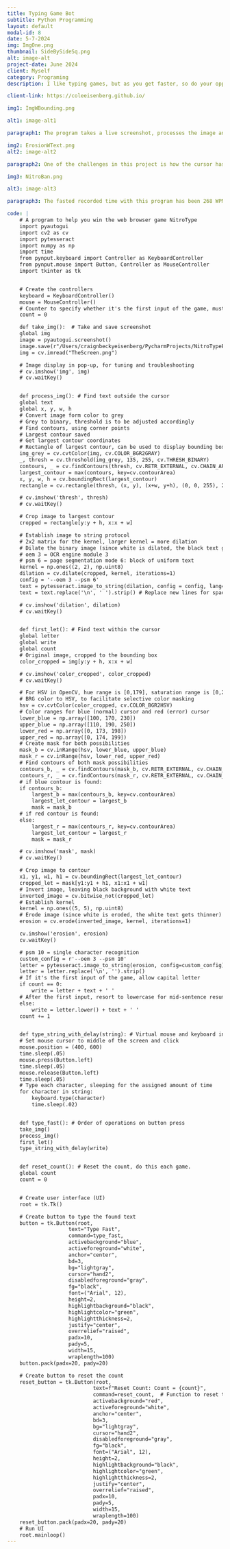 ```yaml
---
title: Typing Game Bot
subtitle: Python Programming
layout: default
modal-id: 8
date: 5-7-2024
img: ImgOne.png
thumbnail: SideBySideSq.png
alt: image-alt
project-date: June 2024
client: Myself
category: Programing
description: I like typing games, but as you get faster, so do your opponents. I also like to win, so I engineered a solution to guarentee I win 100% of the time. I implemented computer vision to find the text and convert it to a string, then used automated keystrokes to enter the prompt.

client-link: https://coleeisenberg.github.io/

img1: ImgWBounding.png

alt1: image-alt1

paragraph1: The program takes a live screenshot, processes the image and finds the largest contour. Above, you can see the original screenshot with the found contour overlayed.

img2: ErosionWText.png
alt2: image-alt2

paragraph2: One of the challenges in this project is how the cursor has a different color from the rest of the text, and cannot be detected in the initial image to string function. To circumnavigate this, I wrote a section of code to search for the two possiblie cursor colors and their respective contours. After more image processing, the letter inside the cursor is read and added to the text.

img3: NitroBan.png

alt3: image-alt3

paragraph3: The fasted recorded time with this program has been 268 WPM, considerably faster than the current typing world record. This might have something to do with why my NitroType account was permanently banned...

code: |
    # A program to help you win the web browser game NitroType
    import pyautogui
    import cv2 as cv
    import pytesseract
    import numpy as np
    import time
    from pynput.keyboard import Controller as KeyboardController
    from pynput.mouse import Button, Controller as MouseController
    import tkinter as tk


    # Create the controllers
    keyboard = KeyboardController()
    mouse = MouseController()
    # Counter to specify whether it's the first input of the game, must be reset before each round
    count = 0

    def take_img():  # Take and save screenshot
    global img
    image = pyautogui.screenshot()
    image.save(r"/Users/craignbeckyeisenberg/PycharmProjects/NitroTypeBot/TheScreen.png")
    img = cv.imread("TheScreen.png")

    # Image display in pop-up, for tuning and troubleshooting
    # cv.imshow('img', img)
    # cv.waitKey()


    def process_img(): # Find text outside the cursor
    global text
    global x, y, w, h
    # Convert image form color to grey
    # Grey to binary, threshold is to be adjusted accordingly
    # Find contours, using corner points
    # Largest contour saved
    # Get largest contour coordinates
    # Rectangle of largest contour, can be used to display bounding box
    img_grey = cv.cvtColor(img, cv.COLOR_BGR2GRAY)
    _, thresh = cv.threshold(img_grey, 135, 255, cv.THRESH_BINARY)
    contours, _ = cv.findContours(thresh, cv.RETR_EXTERNAL, cv.CHAIN_APPROX_SIMPLE)
    largest_contour = max(contours, key=cv.contourArea)
    x, y, w, h = cv.boundingRect(largest_contour)
    rectangle = cv.rectangle(thresh, (x, y), (x+w, y+h), (0, 0, 255), 2)

    # cv.imshow('thresh', thresh)
    # cv.waitKey()

    # Crop image to largest contour
    cropped = rectangle[y:y + h, x:x + w]

    # Establish image to string protocol
    # 2x2 matrix for the kernel, larger kernel = more dilation
    # Dilate the binary image (since white is dilated, the black text gets thinner) improving readability
    # oem 3 = OCR engine module 3
    # psm 6 = page segmentation mode 6: block of uniform text
    kernel = np.ones((2, 2), np.uint8)
    dilation = cv.dilate(cropped, kernel, iterations=1)
    config = '--oem 3 --psm 6'
    text = pytesseract.image_to_string(dilation, config = config, lang='eng') # Image to string
    text = text.replace('\n', ' ').strip() # Replace new lines for spaces

    # cv.imshow('dilation', dilation)
    # cv.waitKey()


    def first_let(): # Find text within the cursor
    global letter
    global write
    global count
    # Original image, cropped to the bounding box
    color_cropped = img[y:y + h, x:x + w]

    # cv.imshow('color_cropped', color_cropped)
    # cv.waitKey()

    # For HSV in OpenCV, hue range is [0,179], saturation range is [0,255], and value range is [0,255].
    # BRG color to HSV, to facilitate selective color masking
    hsv = cv.cvtColor(color_cropped, cv.COLOR_BGR2HSV)
    # Color ranges for blue (normal) cursor and red (error) cursor
    lower_blue = np.array([100, 170, 230])
    upper_blue = np.array([110, 190, 250])
    lower_red = np.array([0, 173, 198])
    upper_red = np.array([0, 174, 199])
    # Create mask for both possibilities
    mask_b = cv.inRange(hsv, lower_blue, upper_blue)
    mask_r = cv.inRange(hsv, lower_red, upper_red)
    # Find contours of both mask possibilities
    contours_b, _ = cv.findContours(mask_b, cv.RETR_EXTERNAL, cv.CHAIN_APPROX_SIMPLE)
    contours_r, _ = cv.findContours(mask_r, cv.RETR_EXTERNAL, cv.CHAIN_APPROX_SIMPLE)
    # if blue contour is found:
    if contours_b:
        largest_b = max(contours_b, key=cv.contourArea)
        largest_let_contour = largest_b
        mask = mask_b
    # if red contour is found:
    else:
        largest_r = max(contours_r, key=cv.contourArea)
        largest_let_contour = largest_r
        mask = mask_r

    # cv.imshow('mask', mask)
    # cv.waitKey()

    # Crop image to contour
    x1, y1, w1, h1 = cv.boundingRect(largest_let_contour)
    cropped_let = mask[y1:y1 + h1, x1:x1 + w1]
    # Invert image, leaving black background with white text
    inverted_image = cv.bitwise_not(cropped_let)
    # Establish kernel
    kernel = np.ones((5, 5), np.uint8)
    # Erode image (since white is eroded, the white text gets thinner)
    erosion = cv.erode(inverted_image, kernel, iterations=1)

    cv.imshow('erosion', erosion)
    cv.waitKey()

    # psm 10 = single character recognition
    custom_config = r'--oem 3 --psm 10'
    letter = pytesseract.image_to_string(erosion, config=custom_config)
    letter = letter.replace('\n', '').strip()
    # If it's the first input of the game, allow capital letter
    if count == 0:
        write = letter + text + ' '
    # After the first input, resort to lowercase for mid-sentence resume
    else:
        write = letter.lower() + text + ' '
    count += 1


    def type_string_with_delay(string): # Virtual mouse and keyboard inputs
    # Set mouse cursor to middle of the screen and click
    mouse.position = (400, 600)
    time.sleep(.05)
    mouse.press(Button.left)
    time.sleep(.05)
    mouse.release(Button.left)
    time.sleep(.05)
    # Type each character, sleeping for the assigned amount of time
    for character in string:
        keyboard.type(character)
        time.sleep(.02)


    def type_fast(): # Order of operations on button press
    take_img()
    process_img()
    first_let()
    type_string_with_delay(write)


    def reset_count(): # Reset the count, do this each game.
    global count
    count = 0


    # Create user interface (UI)
    root = tk.Tk()

    # Create button to type the found text
    button = tk.Button(root,
                    text="Type Fast",
                    command=type_fast,
                    activebackground="blue",
                    activeforeground="white",
                    anchor="center",
                    bd=3,
                    bg="lightgray",
                    cursor="hand2",
                    disabledforeground="gray",
                    fg="black",
                    font=("Arial", 12),
                    height=2,
                    highlightbackground="black",
                    highlightcolor="green",
                    highlightthickness=2,
                    justify="center",
                    overrelief="raised",
                    padx=10,
                    pady=5,
                    width=15,
                    wraplength=100)
    button.pack(padx=20, pady=20)

    # Create button to reset the count
    reset_button = tk.Button(root,
                            text=f"Reset Count: Count = {count}",
                            command=reset_count,  # Function to reset the count
                            activebackground="red",
                            activeforeground="white",
                            anchor="center",
                            bd=3,
                            bg="lightgray",
                            cursor="hand2",
                            disabledforeground="gray",
                            fg="black",
                            font=("Arial", 12),
                            height=2,
                            highlightbackground="black",
                            highlightcolor="green",
                            highlightthickness=2,
                            justify="center",
                            overrelief="raised",
                            padx=10,
                            pady=5,
                            width=15,
                            wraplength=100)
    reset_button.pack(padx=20, pady=20)
    # Run UI
    root.mainloop()
---
```

